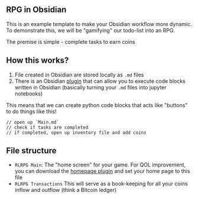 ## RPG in Obsidian
This is an example template to make your Obsidian workflow more dynamic. To demonstrate this, we will be "gamifying" our todo-list into an RPG.

The premise is simple - complete tasks to earn coins

## How this works?
1. File created in Obsidian are stored locally as `.md` files
2. There is an Obsidian [plugin](https://github.com/twibiral/obsidian-execute-code) that can allow you to execute code blocks written in Obsidian (basically turning your `.md` files into jupyter notebooks)

This means that we can create python code blocks that acts like "buttons" to do things like this!
```
// open up `Main.md`
// check if tasks are completed
// if completed, open up inventory file and add coins
```

## File structure
- `RLRPG Main`: The "home screen" for your game. For QOL improvement, you can download the [homepage plugin](https://github.com/mirnovov/obsidian-homepage) and set your home page to this file
- `RLRPG Transactions` This will serve as a book-keeping for all your coins inflow and outflow (think a Bitcoin ledger)